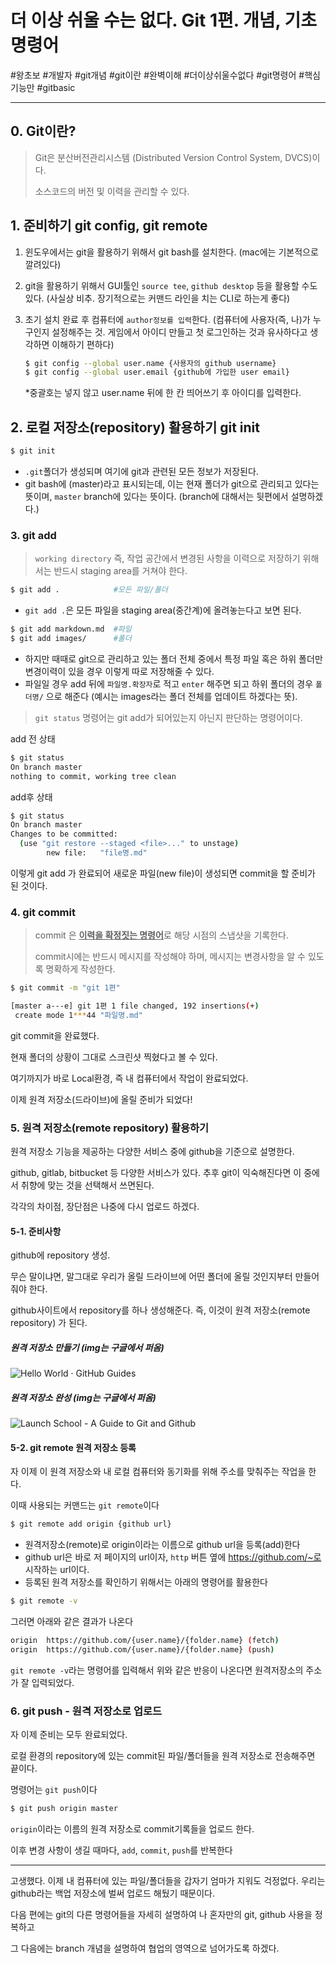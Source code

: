 # 더 이상 쉬울 수는 없다. Git 1편. 개념, 기초 명령어

#왕초보 #개발자 #git개념 #git이란 #완벽이해 #더이상쉬울수없다 #git명령어 #핵심기능만 #gitbasic

---

## 0. Git이란?

> Git은 분산버전관리시스템 (Distributed Version Control System, DVCS)이다.
>
> 소스코드의 버전 및 이력을 관리할 수 있다. 

## 1. 준비하기 git config, git remote

1. 윈도우에서는 git을 활용하기 위해서 git bash를 설치한다. (mac에는 기본적으로 깔려있다)

2. git을 활용하기 위해서 GUI툴인 `source tee`, `github desktop` 등을 활용할 수도 있다. (사실상 비추. 장기적으로는 커맨드 라인을 치는 CLI로 하는게 좋다)

3. 초기 설치 완료 후 컴퓨터에 `author정보를 입력`한다. (컴퓨터에 사용자(즉, 나)가 누구인지 설정해주는 것. 게임에서 아이디 만들고 첫 로그인하는 것과 유사하다고 생각하면 이해하기 편하다) 

   ```bash
   $ git config --global user.name {사용자의 github username}
   $ git config --global user.email {github에 가입한 user email}
   ```

   *중괄호는 넣지 않고  user.name 뒤에 한 칸 띄어쓰기 후 아이디를 입력한다.

   

## 2. 로컬 저장소(repository) 활용하기 git init

```bash
$ git init
```

- `.git`폴더가 생성되며 여기에 git과 관련된 모든 정보가 저장된다.
- git bash에 (master)라고 표시되는데, 이는 현재 폴더가 git으로 관리되고 있다는 뜻이며, `master` branch에 있다는 뜻이다. (branch에 대해서는 뒷편에서 설명하겠다.)



### 3. git add

> `working directory` 즉, 작업 공간에서 변경된 사항을 이력으로 저장하기 위해서는 반드시 staging area를 거쳐야 한다.

```bash
$ git add .            #모든 파일/폴더
```

- `git add .`은 모든 파일을 staging area(중간계)에 올려놓는다고 보면 된다.

```bash
$ git add markdown.md  #파일
$ git add images/      #폴더
```

- 하지만 때때로 git으로 관리하고 있는 폴더 전체 중에서 특정 파일 혹은 하위 폴더만 변경이력이 있을 경우 이렇게 따로 저장해줄 수 있다.
- 파일일 경우 add 뒤에 `파일명.확장자`로 적고 `enter` 해주면 되고 하위 폴더의 경우 `폴더명/` 으로 해준다 (예시는 images라는 폴더 전체를 업데이트 하겠다는 뜻).  

>  `git status` 명령어는 git add가 되어있는지 아닌지 판단하는 명령어이다.

add 전 상태

```bash
$ git status
On branch master
nothing to commit, working tree clean
```

add후 상태

```bash
$ git status
On branch master
Changes to be committed:
  (use "git restore --staged <file>..." to unstage)
        new file:   "file명.md"

```

이렇게 git add 가 완료되어 새로운 파일(new file)이 생성되면 commit을 할 준비가 된 것이다.



### 4. git commit

> commit 은 <u>**이력을 확정짓는 명령어**</u>로 해당 시점의 스냅샷을 기록한다.
>
> commit시에는 반드시 메시지를 작성해야 하며, 메시지는 변경사항을 알 수 있도록 명확하게 작성한다.

```bash
$ git commit -m "git 1편"

[master a---e] git 1편 1 file changed, 192 insertions(+)
 create mode 1***44 "파일명.md"
```

git commit을 완료했다. 

현재 폴더의 상황이 그대로 스크린샷 찍혔다고 볼 수 있다.

여기까지가 바로 Local환경, 즉 내 컴퓨터에서 작업이 완료되었다.

이제 원격 저장소(드라이브)에 올릴 준비가 되었다!



### 5. 원격 저장소(remote repository) 활용하기

원격 저장소 기능을 제공하는 다양한 서비스 중에 github을 기준으로 설명한다.

github, gitlab, bitbucket 등 다양한 서비스가 있다. 추후 git이 익숙해진다면 이 중에서 취향에 맞는 것을 선택해서 쓰면된다. 

각각의 차이점, 장단점은 나중에 다시 업로드 하겠다.

#### 5-1. 준비사항

github에 repository 생성. 

무슨 말이냐면, 말그대로 우리가 올릴 드라이브에 어떤 폴더에 올릴 것인지부터 만들어 줘야 한다.

github사이트에서 repository를 하나 생성해준다. 즉, 이것이 원격 저장소(remote repository) 가 된다.



##### 원격 저장소 만들기 (img는 구글에서 퍼옴)

![Hello World · GitHub Guides](https://guides.github.com/activities/hello-world/create-new-repo.png)

##### 원격 저장소 완성 (img는 구글에서 퍼옴)

![Launch School - A Guide to Git and Github](https://d186loudes4jlv.cloudfront.net/git/images/github_new_repo3.png)



#### 5-2. git remote 원격 저장소 등록

자 이제 이 원격 저장소와 내 로컬 컴퓨터와 동기화를 위해 주소를 맞춰주는 작업을 한다.

이때 사용되는 커맨드는 `git remote`이다  

```bash
$ git remote add origin {github url}
```

- 원격저장소(remote)로 origin이라는 이름으로 github url을 등록(add)한다
- github url은 바로 저 페이지의 url이자, `http` 버튼 옆에 https://github.com/~로 시작하는 url이다.
- 등록된 원격 저장소를 확인하기 위해서는 아래의 명령어를 활용한다

```bash
$ git remote -v
```

그러면 아래와 같은 결과가 나온다

```bash
origin  https://github.com/{user.name}/{folder.name} (fetch)
origin  https://github.com/{user.name}/{folder.name} (push)
```

`git remote -v`라는 명령어를 입력해서 위와 같은 반응이 나온다면 원격저장소의 주소가 잘 입력되었다. 



 ### 6. git push - 원격 저장소로 업로드

자 이제 준비는 모두 완료되었다.  

로컬 환경의 repository에 있는 commit된 파일/폴더들을 원격 저장소로 전송해주면 끝이다.

명령어는 `git push`이다  

```bash
$ git push origin master
```

`origin`이라는 이름의 원격 저장소로 commit기록들을 업로드 한다.

이후 변경 사항이 생길 때마다, `add`, `commit`, `push`를 반복한다

---

고생했다. 이제 내 컴퓨터에 있는 파일/폴더들을 갑자기 엄마가 지워도 걱정없다. 우리는 github라는 백업 저장소에 벌써 업로드 해뒀기 때문이다.



다음 편에는 git의 다른 명령어들을 자세히 설명하여 나 혼자만의  git, github 사용을 정복하고 

그 다음에는 branch 개념을 설명하여 협업의 영역으로 넘어가도록 하겠다.